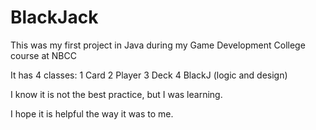 # BlackJack
This was my first project in Java during my Game Development College course at NBCC

It has 4 classes:
1 Card
2 Player
3 Deck
4 BlackJ (logic and design)

I know it is not the best practice, but I was learning.

I hope it is helpful the way it was to me.
